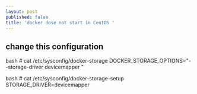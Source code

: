```yaml
---
layout: post
published: false
title: 'docker dose not start in CentOS '
---
```

## change this configuration

bash # cat  /etc/sysconfig/docker-storage
DOCKER_STORAGE_OPTIONS="--storage-driver devicemapper "

bash # cat  /etc/sysconfig/docker-storage-setup
STORAGE_DRIVER=devicemapper